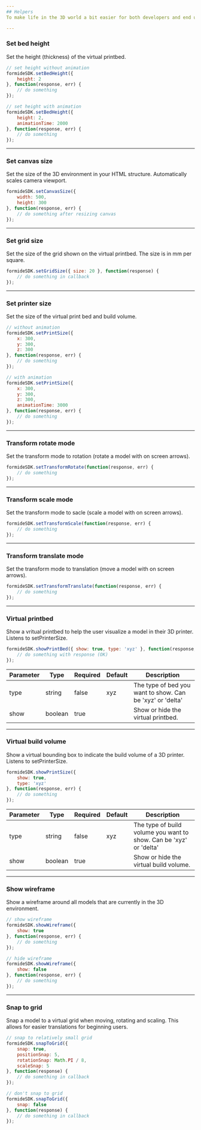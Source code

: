 ```yaml
---
## Helpers
To make life in the 3D world a bit easier for both developers and end users, we've added some helper functions to our 3D SDK.

---
```

### Set bed height
Set the height (thickness) of the virtual printbed.

``` js
// set height without animation
formideSDK.setBedHeight({
    height: 2
}, function(response, err) {
    // do something
});

// set height with animation
formideSDK.setBedHeight({
    height: 2,
    animationTime: 2000
}, function(response, err) {
    // do something
});
```

---
### Set canvas size
Set the size of the 3D environment in your HTML structure. Automatically scales camera viewport.

``` js
formideSDK.setCanvasSize({
    width: 500,
    height: 300
}, function(response, err) {
    // do something after resizing canvas
});
```

---
### Set grid size
Set the size of the grid shown on the virtual printbed. The size is in mm per square.

``` js
formideSDK.setGridSize({ size: 20 }, function(response) {
    // do something in callback
});
```

---
### Set printer size
Set the size of the virtual print bed and build volume.

``` js
// without animation
formideSDK.setPrintSize({
    x: 300,
    y: 300,
    z: 300
}, function(response, err) {
    // do something
});

// with animation
formideSDK.setPrintSize({
    x: 300,
    y: 300,
    z: 300,
    animationTime: 3000
}, function(response, err) {
    // do something
});
```

---
### Transform rotate mode
Set the transform mode to rotation (rotate a model with on screen arrows).

``` js
formideSDK.setTransformRotate(function(response, err) {
    // do something
});
```

---
### Transform scale mode
Set the transform mode to sacle (scale a model with on screen arrows).

``` js
formideSDK.setTransformScale(function(response, err) {
    // do something
});
```

---
### Transform translate mode
Set the transform mode to translation (move a model with on screen arrows).

``` js
formideSDK.setTransformTranslate(function(response, err) {
    // do something
});
```

---
### Virtual printbed
Show a vritual printbed to help the user visualize a model in their 3D printer. Listens to setPrinterSize.

``` js
formideSDK.showPrintBed({ show: true, type: 'xyz' }, function(response, err) {
    // do something with response (OK)
});
```

<table class="table table--cells table--compact small ng-scope">
	<thead>
		<tr>
			<th>Parameter</th>
			<th>Type</th>
			<th>Required</th>
			<th>Default</th>
			<th>Description</th>
		</tr>
	</thead>
	<tbody>
		<!-- ngRepeat: parameter in desc.parameters --><tr ng-repeat="parameter in desc.parameters" class="ng-scope">
			<td class="ng-binding">type</td>
			<td class="ng-binding">string</td>
			<td class="ng-binding">false</td>
			<td class="ng-binding">xyz</td>
			<td class="ng-binding">The type of bed you want to show. Can be 'xyz' or 'delta'</td>
		</tr><!-- end ngRepeat: parameter in desc.parameters --><tr ng-repeat="parameter in desc.parameters" class="ng-scope">
			<td class="ng-binding">show</td>
			<td class="ng-binding">boolean</td>
			<td class="ng-binding">true</td>
			<td class="ng-binding"></td>
			<td class="ng-binding">Show or hide the virtual printbed.</td>
		</tr><!-- end ngRepeat: parameter in desc.parameters -->
	</tbody>
</table>

---
### Virtual build volume
Show a virtual bounding box to indicate the build volume of a 3D printer. Listens to setPrinterSize.

``` js
formideSDK.showPrintSize({
    show: true,
    type: 'xyz'
}, function(response, err) {
    // do something
});
```

<table class="table table--cells table--compact small ng-scope">
	<thead>
		<tr>
			<th>Parameter</th>
			<th>Type</th>
			<th>Required</th>
			<th>Default</th>
			<th>Description</th>
		</tr>
	</thead>
	<tbody>
		<!-- ngRepeat: parameter in desc.parameters --><tr ng-repeat="parameter in desc.parameters" class="ng-scope">
			<td class="ng-binding">type</td>
			<td class="ng-binding">string</td>
			<td class="ng-binding">false</td>
			<td class="ng-binding">xyz</td>
			<td class="ng-binding">The type of build volume you want to show. Can be 'xyz' or 'delta'</td>
		</tr><!-- end ngRepeat: parameter in desc.parameters --><tr ng-repeat="parameter in desc.parameters" class="ng-scope">
			<td class="ng-binding">show</td>
			<td class="ng-binding">boolean</td>
			<td class="ng-binding">true</td>
			<td class="ng-binding"></td>
			<td class="ng-binding">Show or hide the virtual build volume.</td>
		</tr><!-- end ngRepeat: parameter in desc.parameters -->
	</tbody>
</table>

---
### Show wireframe
Show a wireframe around all models that are currently in the 3D environment.

``` js
// show wireframe
formideSDK.showWireframe({
    show: true
}, function(response, err) {
    // do something
});

// hide wireframe
formideSDK.showWireframe({
    show: false
}, function(response, err) {
    // do something
});
```

---
### Snap to grid
Snap a model to a virtual grid when moving, rotating and scaling. This allows for easier translations for beginning users.

``` js
// snap to relatively small grid
formideSDK.snapToGrid({
    snap: true,
    positionSnap: 5,
    rotationSnap: Math.PI / 8, 
    scaleSnap: 5
}, function(response) {
    // do something in callback
});

// don't snap to grid
formideSDK.snapToGrid({
    snap: false
}, function(response) {
    // do something in callback
});
```
